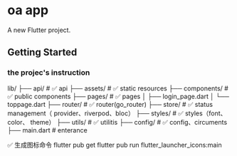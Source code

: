 # oa app

A new Flutter project.

## Getting Started

### the projec's instruction
lib/
├── api/              # ✅ api
├── assets/           # ✅ static resources
├── components/       # ✅ public components
├── pages/            # ✅ pages
│   ├── login_page.dart
│   └── toppage.dart
├── router/           # ✅ router(go_router)
├── store/            # ✅ status management（ provider、riverpod、bloc）
├── styles/           # ✅ styles（font、color、 theme）
├── utils/            # ✅ utilitis
├── config/           # ✅ config、circuments
├── main.dart         # enterance


✅ 生成图标命令
flutter pub get
flutter pub run flutter_launcher_icons:main
